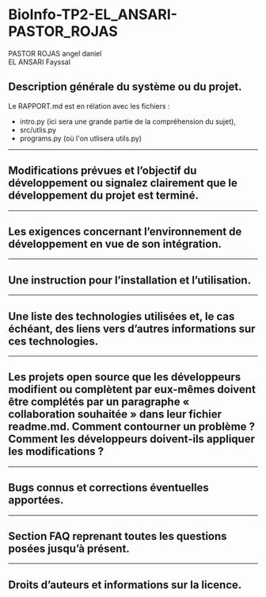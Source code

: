 # BioInfo-TP2-EL_ANSARI-PASTOR_ROJAS
PASTOR ROJAS angel daniel  
EL ANSARI Fayssal

##  Description générale du système ou du projet.

Le RAPPORT.md est en rélation avec les fichiers :
  - intro.py (ici sera une grande partie de la compréhension du sujet),
  - src/utlis.py
  - programs.py (où l'on utlisera utils.py)
---
##  Modifications prévues et l’objectif du développement ou signalez clairement que le développement du projet est terminé.
---
##  Les exigences concernant l’environnement de développement en vue de son intégration.
---
##  Une instruction pour l’installation et l’utilisation.
---
##  Une liste des technologies utilisées et, le cas échéant, des liens vers d’autres informations sur ces technologies.
---
##  Les projets open source que les développeurs modifient ou complètent par eux-mêmes doivent être complétés par un paragraphe « collaboration souhaitée » dans leur fichier readme.md. Comment contourner un problème ?  Comment les développeurs doivent-ils appliquer les modifications ?
---
##  Bugs connus et corrections éventuelles apportées.
---
##  Section FAQ reprenant toutes les questions posées jusqu’à présent.
---
## Droits d’auteurs et informations sur la licence.
